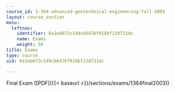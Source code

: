 ```yaml
---
course_id: 1-364-advanced-geotechnical-engineering-fall-2003
layout: course_section
menu:
  leftnav:
    identifier: 6e2eb073c149cb6476f018bf23d731dc
    name: Exams
    weight: 50
title: Exams
type: course
uid: 6e2eb073c149cb6476f018bf23d731dc

---
```


Final Exam ([PDF]({{< baseurl >}}/sections/exams/1364final2003))